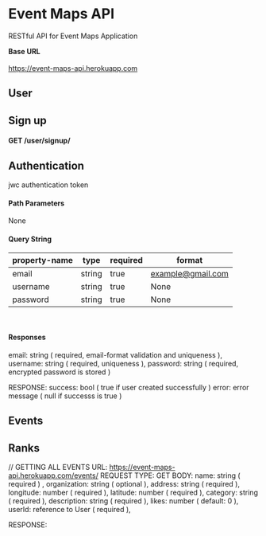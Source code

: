 # Event Maps API
RESTful API for Event Maps Application

__Base URL__ 
<br/>
<br/>
https://event-maps-api.herokuapp.com
<br/>

## User 
## Sign up
#### GET /user/signup/
## Authentication
jwc authentication token

#### Path Parameters
None <br/>

#### Query String
| property-name | type | required | format |
| --- | --- | --- | --- |
| email | string | true | example@gmail.com |
| username | string | true | None |
| password | string | true | None |
<br/>

#### Responses
  email: string ( required, email-format validation and uniqueness ),
  username: string ( required, uniqueness ),
  password: string ( required, encrypted password is stored )
  
RESPONSE: 
  success: bool ( true if user created successfully )
  error: error message ( null if successs is true ) 
## Events


## Ranks


// GETTING ALL EVENTS
URL: https://event-maps-api.herokuapp.com/events/
REQUEST TYPE: GET
BODY: 
  name: string ( required ) ,
  organization: string ( optional ),
  address: string ( required ),
  longitude: number ( required ),
  latitude: number ( required ),
  category: string ( required ),
  description: string ( required ),
  likes: number ( default: 0 ),
  userId: reference to User ( required ),
  
  RESPONSE: 
  
  
  
  
